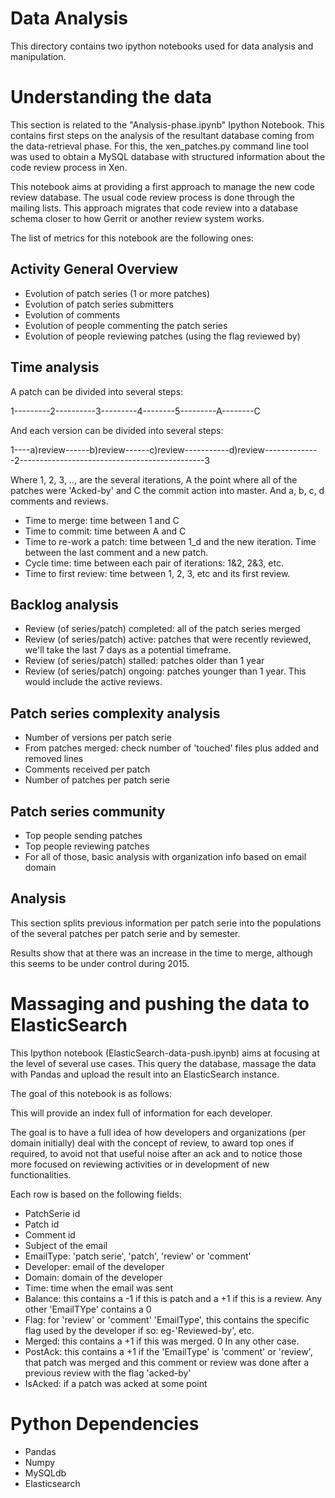 Data Analysis
=============

This directory contains two ipython notebooks used for data analysis and manipulation.


Understanding the data
======================

This section is related to the "Analysis-phase.ipynb" Ipython Notebook. This contains first steps on the analysis of the resultant database coming from the data-retrieval phase.
For this, the xen_patches.py command line tool was used to obtain a MySQL database with structured information about the code review process in Xen.

This notebook aims at providing a first approach to manage the new code review database. The usual code review process is done through the mailing lists. This approach migrates that code review into a database schema closer to how Gerrit or another review system works.

The list of metrics for this notebook are the following ones:

Activity General Overview
-------------------------
* Evolution of patch series (1 or more patches)
* Evolution of patch series submitters
* Evolution of comments
* Evolution of people commenting the patch series
* Evolution of people reviewing patches (using the flag reviewed by)

Time analysis
-------------

A patch can be divided into several steps:

1---------2----------3---------4--------5---------A--------C

And each version can be divided into several steps:

1----a)review------b)review------c)review-----------d)review--------------2----------------------------------------------3
    
        

Where 1, 2, 3, .., are the several iterations, A the point where all of the patches were 'Acked-by' and C the commit action into master.
And a, b, c, d comments and reviews.


* Time to merge: time between 1 and C
* Time to commit: time between A and C
* Time to re-work a patch: time between 1_d and the new iteration. Time between the last comment and a new patch.
* Cycle time: time between each pair of iterations: 1&2, 2&3, etc.
* Time to first review: time between 1, 2, 3, etc and its first review.

Backlog analysis
----------------

* Review (of series/patch) completed: all of the patch series merged
* Review (of series/patch) active: patches that were recently reviewed, we'll take the last 7 days as a potential timeframe.
* Review (of series/patch) stalled: patches older than 1 year
* Review (of series/patch) ongoing: patches younger than 1 year. This would include the active reviews.

Patch series complexity analysis
--------------------------------

* Number of versions per patch serie
* From patches merged: check number of 'touched' files plus added and removed lines
* Comments received per patch
* Number of patches per patch serie

Patch series community
----------------------

* Top people sending patches
* Top people reviewing patches
* For all of those, basic analysis with organization info based on email domain

Analysis
--------

This section splits previous information per patch serie into the populations of the several patches per patch serie and by semester.

Results show that at there was an increase in the time to merge, although this seems to be under control during 2015.



Massaging and pushing the data to ElasticSearch
===============================================

This Ipython notebook (ElasticSearch-data-push.ipynb) aims at focusing at the level of several use cases. This query the database, massage the data with Pandas and upload the result into an ElasticSearch instance.

The goal of this notebook is as follows:


This will provide an index full of information for each developer.

The goal is to have a full idea of how developers and organizations (per domain initially) deal with the concept of review, to award top ones if required, to avoid not that useful noise after an ack and to notice those more focused on reviewing activities or in development of new functionalities.

Each row is based on the following fields:
* PatchSerie id
* Patch id
* Comment id
* Subject of the email
* EmailType: 'patch serie', 'patch', 'review' or 'comment'
* Developer: email of the developer
* Domain: domain of the developer
* Time: time when the email was sent
* Balance: this contains a -1 if this is patch and a +1 if this is a review. Any other 'EmailTYpe' contains a 0
* Flag: for 'review' or 'comment' 'EmailType', this contains the specific flag used by the developer if so: eg-'Reviewed-by', etc.
* Merged: this contains a +1 if this was merged. 0 In any other case.
* PostAck: this contains a +1 if the 'EmailType' is 'comment' or 'review', that patch was merged and this comment or review was done after a previous review with the flag 'acked-by' 
* IsAcked: if a patch was acked at some point
           

Python Dependencies
===================

* Pandas
* Numpy
* MySQLdb
* Elasticsearch 
